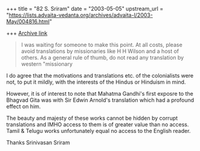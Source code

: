 +++
title = "82 S. Sriram"
date = "2003-05-05"
upstream_url = "https://lists.advaita-vedanta.org/archives/advaita-l/2003-May/004816.html"

+++
[Archive link](https://lists.advaita-vedanta.org/archives/advaita-l/2003-May/004816.html)


> I was waiting for someone to make this point. At all costs, please avoid
> translations by missionaries like H H Wilson and a host of others. As a
> general rule of thumb, do not read any translation by western "missionary

I do agree that the motivations and translations etc. of the colonialists
were
not, to put it mildly, with the interests of the Hindus or Hinduism in mind.

However, it is of interest to note that Mahatma Gandhi's first exposre to
the Bhagvad Gita was with Sir Edwin Arnold's translation which had
a profound effect on him.

The beauty and majesty of these works cannot be hidden by corrupt
translations
and IMHO access to them is of greater value than no access. Tamil & Telugu
works unfortunately equal no access to the English reader.

Thanks
Srinivasan Sriram


